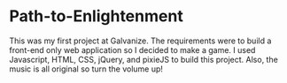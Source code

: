 # Path-to-Enlightenment
This was my first project at Galvanize. The requirements were to build a front-end only web application so I decided to make a game. I used Javascript, HTML, CSS, jQuery, and pixieJS to build this project. Also, the music is all original so turn the volume up!
